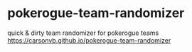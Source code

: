 # pokerogue-team-randomizer
 quick & dirty team randomizer for pokerogue teams
https://carsonvb.github.io/pokerogue-team-randomizer
